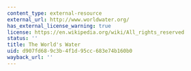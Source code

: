 ```yaml
---
content_type: external-resource
external_url: http://www.worldwater.org/
has_external_license_warning: true
license: https://en.wikipedia.org/wiki/All_rights_reserved
status: ''
title: The World's Water
uid: d907fd68-9c3b-4f1d-95cc-683e74b160b0
wayback_url: ''
---
```

